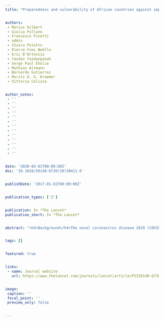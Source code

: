 ```yaml
---
title: "Preparedness and vulnerability of African countries against importations of COVID-19: a modelling study"


authors:
 - Marius Gilbert
 - Giulia Pullano
 - Francesco Pinotti
 - admin
 - Chiara Poletto
 - Pierre-Yves Boëlle
 - Eric D'Ortenzio
 - Yazdan Yazdanpanah
 - Serge Paul Eholie
 - Mathias Altmann
 - Bernardo Gutierrez
 - Moritz U. G. Kraemer
 - Vittoria Colizza


author_notes:
 - ''
 - ''
 - ''
 - ''
 - ''
 - ''
 - ''
 - ''
 - ''
 - ''
 - ''
 - ''
 - ''


date: '2020-03-01T00:00:00Z'
doi: '10.1016/S0140-6736(20)30411-6'


publishDate: '2017-01-01T00:00:00Z'


publication_types: ['2']


publication: In *The Lancet*
publication_short: In *The Lancet*


abstract: "<h4>Background</h4>The novel coronavirus disease 2019 (COVID-19) epidemic has spread from China to 25 countries. Local cycles of transmission have already occurred in 12 countries after case importation. In Africa, Egypt has so far confirmed one case. The management and control of COVID-19 importations heavily rely on a country's health capacity. Here we evaluate the preparedness and vulnerability of African countries against their risk of importation of COVID-19.<h4>Methods</h4>We used data on the volume of air travel departing from airports in the infected provinces in China and directed to Africa to estimate the risk of importation per country. We determined the country's capacity to detect and respond to cases with two indicators: preparedness, using the WHO International Health Regulations Monitoring and Evaluation Framework; and vulnerability, using the Infectious Disease Vulnerability Index. Countries were clustered according to the Chinese regions contributing most to their risk.<h4>Findings</h4>Countries with the highest importation risk (ie, Egypt, Algeria, and South Africa) have moderate to high capacity to respond to outbreaks. Countries at moderate risk (ie, Nigeria, Ethiopia, Sudan, Angola, Tanzania, Ghana, and Kenya) have variable capacity and high vulnerability. We identified three clusters of countries that share the same exposure to the risk originating from the provinces of Guangdong, Fujian, and the city of Beijing, respectively.<h4>Interpretation</h4>Many countries in Africa are stepping up their preparedness to detect and cope with COVID-19 importations. Resources, intensified surveillance, and capacity building should be urgently prioritised in countries with moderate risk that might be ill-prepared to detect imported cases and to limit onward transmission."


tags: []


featured: true


links:
 - name: Journal website
   url: https://www.thelancet.com/journals/lancet/article/PIIS0140-6736(20)30411-6/abstract


image:
 caption: ''
 focal_point: ''
 preview_only: false


---
```

